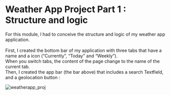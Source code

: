 # Weather App Project Part 1 : Structure and logic 

For this module, I had to conceive the structure and logic of my weather app application. <br/> <br/>
First, I created the bottom bar of my application with three tabs that have a name and a icon (“Currently”, “Today” and “Weekly”). <br/> 
When you switch tabs, the content of the page change to the name of the current tab. <br/>
Then, I created the app bar (the bar above) that includes a search Textfield, and a geolocation button :

![weatherapp_proj](https://github.com/Claken/Piscine_Flutter/assets/51683861/ec5c147d-8c7b-48f7-bdb0-eefe62102814)
